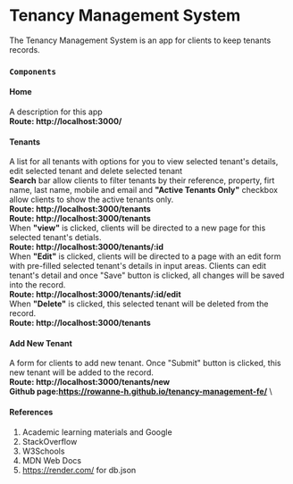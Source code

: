 # Tenancy Management System
The Tenancy Management System is an app for clients to keep tenants records.
### `Components`
#### Home
A description for this app
\
**Route: http://localhost:3000/**
#### Tenants
A list for all tenants with options for you to view selected tenant's details, edit selected tenant and delete selected tenant
\
**Search** bar allow clients to filter tenants by their reference, property, firt name, last name, mobile and email and **"Active Tenants Only"** checkbox allow clients to show the active tenants only. 
\
**Route: http://localhost:3000/tenants**
\
**Route: http://localhost:3000/tenants**
\
When **"view"** is clicked, clients will be directed to a new page for this selected tenant's detials.
\
**Route: http://localhost:3000/tenants/:id**
\
When **"Edit"** is clicked, clients will be directed to a page with an edit form with pre-filled selected tenant's details in input areas. Clients can edit tenant's detail and once "Save" button is clicked, all changes will be saved into the record.
\
**Route: http://localhost:3000/tenants/:id/edit**
\
When **"Delete"** is clicked, this selected tenant will be deleted from the record.
\
**Route: http://localhost:3000/tenants**
#### Add New Tenant
A form for clients to add new tenant. Once "Submit" button is clicked, this new tenant will be added to the record.
\
**Route: http://localhost:3000/tenants/new**
\
**Github page:https://rowanne-h.github.io/tenancy-management-fe/**
\
#### References
1. Academic learning materials and Google
2. StackOverflow
3. W3Schools
4. MDN Web Docs
5. https://render.com/ for db.json








